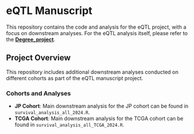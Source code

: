 # eQTL Manuscript

This repository contains the code and analysis for the eQTL project, with a focus on downstream analyses. For the eQTL analysis itself, please refer to the **[Degree_project](https://github.com/xiyasong/Degree_project)**.

## Project Overview

This repository includes additional downstream analyses conducted on different cohorts as part of the eQTL manuscript project. 

### Cohorts and Analyses

- **JP Cohort**: Main downstream analysis for the JP cohort can be found in `survival_analysis_all_2024.R`.
- **TCGA Cohort**: Main downstream analysis for the TCGA cohort can be found in `survival_analysis_all_TCGA_2024.R`.


